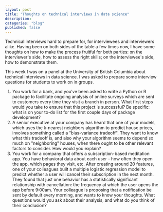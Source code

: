 ```yaml
---
layout: post
title: "Thoughts on technical interviews in data science"
description: 
categories: "blog"
published: false
---
```


Technical interviews hard to prepare for, for interviewees and interviewers alike. Having been on both sides of the table a few times now, I have some thoughts on how to make the process fruitful for both parties: on the interviewer's side, how to assess the right skills; on the interviewee's side, how to demonstrate them.

This week I was on a panel at the University of British Columbia about technical interviews in data science. I was asked to prepare some interview questions for students to work on in groups.

1. You work for a bank, and you've been asked to write a Python or R package to facilitate ongoing analysis of online surveys which are sent to customers every time they visit a branch in person. What first steps would you take to ensure that this project is successful? Be specific: what is on your to-do list for the first couple days of package development?
2. A senior executive at your company has heard that one of your models, which uses the k-nearest neighbors algorithm to predict house prices, involves something called a "bias-variance tradeoff". They want to know what this tradeoff is, and also why your algorithm seems to depend so much on "neighboring" houses, when there ought to be other relevant factors to consider. How would you explain?
3. You work for a company that offers a subscription-based meditation app. You have behavioral data about each user – how often they open the app, which pages they visit, etc. After creating around 20 features, one of your colleagues built a multiple logistic regression model to predict whether a user will cancel their subscription in the next month. They found that just one behavior has a statistically significant relationship with cancellation: the frequency at which the user opens the app before 9:00am. Your colleague is proposing that a notification be sent by default every morning, and wants to know your thoughts. What questions would you ask about their analysis, and what do you think of their conclusion?